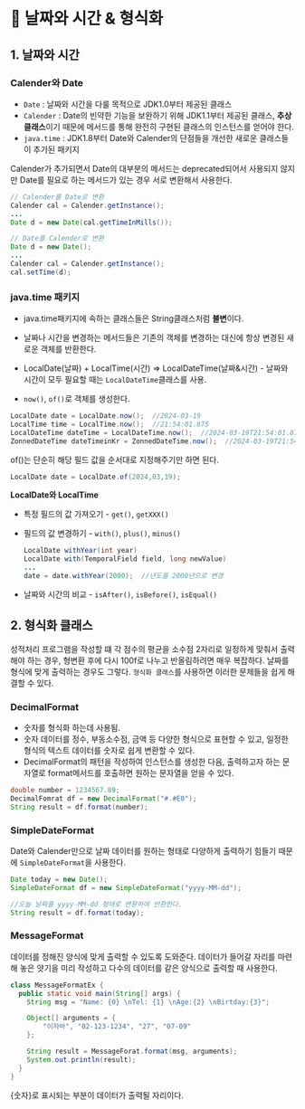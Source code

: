# 📢 날짜와 시간 & 형식화

## 1. 날짜와 시간 

### Calender와 Date 

* `Date` :  날짜와 시간을 다룰 목적으로 JDK1.0부터 제공된 클래스
* `Calender` : Date의 빈약한 기능을 보완하기 위해 JDK1.1부터 제공된 클래스, **추상클래스**이기 때문에 메서드를 통해 완전히 구현된 클래스의 인스턴스를 얻어야 한다.
* `java.time` : JDK1.8부터 Date와 Calender의 단점들을 개선한 새로운 클래스들이 추가된 패키지

Calender가 추가되면서 Date의 대부분의 메서드는 deprecated되어서 사용되지 않지만 Date를 필요로 하는 메서드가 있는 경우 서로 변환해서 사용한다.
```java
// Calender를 Date로 변환
Calender cal = Calender.getInstance();
...
Date d = new Date(cal.getTimeInMills());

// Date를 Calender로 변환
Date d = new Date();
...
Calender cal = Calender.getInstance();
cal.setTime(d);
```


### java.time 패키지 
* java.time패키지에 속하는 클래스들은 String클래스처럼 **불변**이다.
* 날짜나 시간을 변경하는 메서드들은 기존의 객체를 변경하는 대신에 항상 변경된 새로운 객체를 반환한다.
* LocalDate(날짜) + LocalTime(시간) => LocalDateTime(날짜&시간) - 날짜와 시간이 모두 필요할 때는 `LocalDateTime`클래스를 사용.

* `now()`, `of()`로 객체를 생성한다. 
```java
LocalDate date = LocalDate.now();  //2024-03-19
LocalTime time = LocalTime.now();  //21:54:01.875
LocalDateTime dateTime = LocalDateTime.now();  //2024-03-19T21:54:01.875
ZonnedDateTime dateTimeinKr = ZonnedDateTime.now();  //2024-03-19T21:54:01.875+09:00[Asia/Seoul]
```
of()는 단순히 해당 필드 값을 순서대로 지정해주기만 하면 된다.
```java
LocalDate date = LocalDate.of(2024,03,19);
```

**LocalDate와 LocalTime**
* 특정 필드의 값 가져오기 - `get()`, `getXXX()`

* 필드의 값 변경하기 - `with()`, `plus()`, `minus()`
  ```java
  LocalDate withYear(int year)
  LocalDate with(TemporalField field, long newValue)
  ...
  date = date.withYear(2000);  //년도를 2000년으로 변경
  ```

* 날짜와 시간의 비교 - `isAfter()`, `isBefore()`, `isEqual()` 


## 2. 형식화 클래스 
성적처리 프로그램을 작성할 떄 각 점수의 평균을 소수점 2자리로 일정하게 맞춰서 출력해야 하는 경우, 형변환 후에 다시 100f로 나누고 반올림하려면 매우 복잡하다. 날짜를 형식에 맞게 출력하는 경우도 그렇다. 
`형식화 클래스`를 사용하면 이러한 문제들을 쉽게 해결할 수 있다.


### DecimalFormat 
* 숫자를 형식화 하는데 사용됨.
* 숫자 데이터를 정수, 부동소수점, 금액 등 다양한 형식으로 표현할 수 있고, 일정한 형식의 텍스트 데이터를 숫자로 쉽게 변환할 수 있다.
* DecimalFormat의 패턴을 작성하여 인스턴스를 생성한 다음, 출력하고자 하는 문자열로 format메서드를 호출하면 원하는 문자열을 얻을 수 있다.

```java
double number = 1234567.89;
DecimalFomrat df = new DecimalFormat("#.#E0");
String result = df.format(number);
```

### SimpleDateFormat
Date와 Calender만으로 날짜 데이터를 원하는 형태로 다양하게 출력하기 힘들기 때문에 `SimpleDateFormat`을 사용한다. 

```java
Date today = new Date();
SimpleDateFormat df = new SimpleDateFormat("yyyy-MM-dd");

//오늘 날짜를 yyyy-MM-dd 형태로 변환하여 반환한다.
String result = df.format(today);
```

### MessageFormat 
데이터를 정해진 양식에 맞게 출력할 수 있도록 도와준다. 데이터가 들어갈 자리를 마련해 놓은 얏기을 미리 작성하고 다수의 데이터를 같은 양식으로 출력할 때 사용한다. 

```java
class MessageFormatEx {
  public static void main(String[] args) {
    String msg = "Name: {0} \nTel: {1} \nAge:{2} \nBirtday:{3}";

    Object[] arguments = {
        "이자바", "02-123-1234", "27", "07-09"
    };

    String result = MessageForat.format(msg, arguments);
    System.out.println(result);
  }
}
```
{숫자}로 표시되는 부분이 데이터가 출력될 자리이다. 

